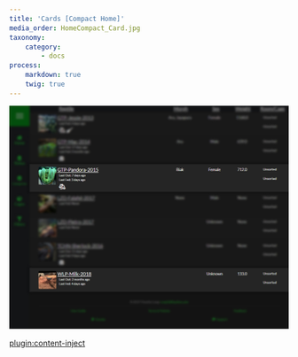```yaml
---
title: 'Cards [Compact Home]'
media_order: HomeCompact_Card.jpg
taxonomy:
    category:
        - docs
process:
    markdown: true
    twig: true
---
```


![](HomeCompact_Card.jpg)

[plugin:content-inject](/partials/homepages/homepage-icon-table)